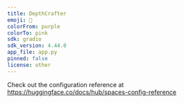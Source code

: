 ```yaml
---
title: DepthCrafter
emoji: 🦀
colorFrom: purple
colorTo: pink
sdk: gradio
sdk_version: 4.44.0
app_file: app.py
pinned: false
license: other
---
```


Check out the configuration reference at https://huggingface.co/docs/hub/spaces-config-reference
